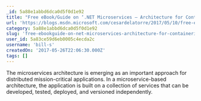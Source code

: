 ```yaml
---
_id: 5a88e1abbd6dca0d5f0d1e92
title: "Free eBook/Guide on ‘.NET Microservices – Architecture for Containerized .NET Applications’"
url: 'https://blogs.msdn.microsoft.com/cesardelatorre/2017/05/10/free-ebookguide-on-net-microservices-architecture-for-containerized-net-applications/'
category: 5a88e1abbd6dca0d5f0d1e92
slug: 'free-ebookguide-on-net-microservices-architecture-for-containerized-net-applications'
user_id: 5a83ce59d6eb0005c4ecda2c
username: 'bill-s'
createdOn: '2017-05-26T22:06:30.000Z'
tags: []
---
```


The microservices architecture is emerging as an important approach for distributed mission-critical applications. In a microservice-based architecture, the application is built on a collection of services that can be developed, tested, deployed, and versioned independently.
